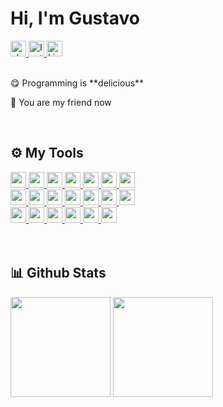 <h1 align="left"> Hi, I'm Gustavo</h1>

<div align="left">
  <a href="https://www.youtube.com/watch?v=dQw4w9WgXcQ&ab_channel=RickAstley" target="blank">
    <img height="25px" src="https://img.shields.io/badge/-about me-%23fff?style=for-the-badge&logo=&logoColor=white" alt="about me">
  <a href="https://www.instagram.com/gustavolitter/" target="blank">
    <img height="25px" src="https://img.shields.io/badge/-instagram-%23E4405F?style=for-the-badge&logo=instagram&logoColor=white" alt="Instagram">
  </a>
  <a href="https://www.linkedin.com/in/gustavo-litter-6ab24b191/" target="blank">
    <img height="25px" src="https://img.shields.io/badge/-linkedin-%230e76a8?style=for-the-badge&logo=linkedin&logoColor=white" alt="Linkedin" />
  </a>
</div>

</br>
  <p>😋 Programming is **delicious**</p>
  <p>🥳 You are my friend now</p>
</br>

## ⚙️ My Tools
<div align="left">
  <div>
    <a href="https://www.typescriptlang.org/" target="blank">
      <img height="25px" src="https://img.shields.io/badge/-typescript-%23007ACC?style=for-the-badge&logo=typescript&logoColor=white"/>
    </a>
    <a href="https://nodejs.org/en" target="blank">
      <img height="25px" src="https://img.shields.io/badge/-node.js-%283CD29?style=for-the-badge&logo=node.js&logoColor=white"/>
    </a>
    <a href="https://nestjs.com/" target="blank">
      <img height="25px" src="https://img.shields.io/badge/-nest-%23DF234F?style=for-the-badge&logo=nestjs&logoColor=white"/>
    </a>
    <a href="https://expressjs.com/pt-br/" target="blank">
      <img height="25px" src="https://img.shields.io/badge/-express.js-%23000000?style=for-the-badge&logo=express&logoColor=white"/>
    </a>
    <a href="https://www.php.net/" target="blank">
      <img height="25px" src="https://img.shields.io/badge/-php-%236181B6?style=for-the-badge&logo=php&logoColor=white"/>
    </a>
    <a href="https://getcomposer.org/" target="blank">
      <img height="25px" src="https://img.shields.io/badge/-composer-%23895730?style=for-the-badge&logo=composer&logoColor=white"/>
    </a>
    <a href="https://www.postgresql.org/" target="blank">
      <img height="25px" src="https://img.shields.io/badge/-postgres-%23336791?style=for-the-badge&logo=postgresql&logoColor=white"/>
    </a>
  </div>
  <div>
    <a href="https://www.mysql.com/" target="blank">
      <img height="25px" src="https://img.shields.io/badge/-mysql-%23035B81?style=for-the-badge&logo=mysql&logoColor=white"/>
    </a>
    <a href="https://react.dev/" target="blank">
      <img height="25px" src="https://img.shields.io/badge/-react.js-%235DCEED?style=for-the-badge&logo=react&logoColor=white"/>
    </a>
    <a href="https://nextjs.org/" target="blank">
      <img height="25px" src="https://img.shields.io/badge/-next.js-%23000000?style=for-the-badge&logo=next.js&logoColor=white"/>
    </a>
    <a href="https://tailwindcss.com/" target="blank">
      <img height="25px" src="https://img.shields.io/badge/-tailwindcss-%2338B2AC?style=for-the-badge&logo=tailwindcss&logoColor=white"/>
    </a>
    <a href="https://jestjs.io/pt-BR/" target="blank">
      <img height="25px" src="https://img.shields.io/badge/-jest-%23753A4D?style=for-the-badge&logo=jest&logoColor=white"/>
    </a>
    <a href="https://kafka.apache.org/" target="blank">
      <img height="25px" src="https://img.shields.io/badge/-kafka-%23231F20?style=for-the-badge&logo=apachekafka&logoColor=white"/>
    </a>
    <a href="https://graphql.org/" target="blank">
      <img height="25px" src="https://img.shields.io/badge/-graphql-%23E434AA?style=for-the-badge&logo=graphql&logoColor=white"/>
    </a>
  </div>
  <div>
    <a href="https://discord.js.org/" target="blank">
      <img height="25px" src="https://img.shields.io/badge/-discord.js-%230C0C14?style=for-the-badge&logo=discord&logoColor=white"/>
    </a>
    <a href="https://yarnpkg.com/" target="blank">
      <img height="25px" src="https://img.shields.io/badge/-yarn-%232C8EBB?style=for-the-badge&logo=yarn&logoColor=white"/>
    </a>
    <a href="https://www.terraform.io/" target="blank">
      <img height="25px" src="https://img.shields.io/badge/-terraform-%235C4EE5?style=for-the-badge&logo=terraform&logoColor=white"/>
    </a>
    <a href="https://www.tensorflow.org/?hl=pt-br" target="blank">
      <img height="25px" src="https://img.shields.io/badge/-tensorflow-%23FF6F00?style=for-the-badge&logo=tensorflow&logoColor=white"/>
    </a>
    <a href="https://www.microsoft.com/pt-br/windows/" target="blank">
      <img height="25px" src="https://img.shields.io/badge/-windows-%2300ADEF?style=for-the-badge&logo=windows&logoColor=white"/>
    </a>
    <a href="https://code.visualstudio.com/" target="blank">
      <img height="25px" src="https://img.shields.io/badge/-visual studio code-%23007ACC?style=for-the-badge&logo=visualstudiocode&logoColor=white"/> 
    </a>
  </div>
</div>
</br></br>


## 📊 Github Stats
<div align="left">
  <img height="160em" 
       src="https://github-readme-stats.vercel.app/api?username=Gurtinho&show_icons=true&theme=radical&include_all_commits=true&count_private=true"/>
  <img height="160em" 
       src="https://github-readme-stats.vercel.app/api/top-langs/?username=Gurtinho&layout=compact&langs_count=7&theme=radical"/>
</div>
</br>
